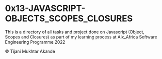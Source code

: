 # 0x13-JAVASCRIPT-OBJECTS_SCOPES_CLOSURES

This is a directory of all tasks and project done on Javascript (Object, Scopes and Closures) as part of my learning process at Alx_Africa Software Engineering Programme 2022

© Tijani Mukhtar Akande
